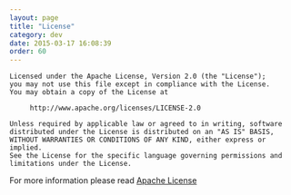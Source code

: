 ```yaml
---
layout: page
title: "License"
category: dev
date: 2015-03-17 16:08:39
order: 60
---
```


```
Licensed under the Apache License, Version 2.0 (the "License");
you may not use this file except in compliance with the License.
You may obtain a copy of the License at

     http://www.apache.org/licenses/LICENSE-2.0

Unless required by applicable law or agreed to in writing, software
distributed under the License is distributed on an "AS IS" BASIS,
WITHOUT WARRANTIES OR CONDITIONS OF ANY KIND, either express or implied.
See the License for the specific language governing permissions and
limitations under the License.
```

For more information please read [Apache License](http://www.apache.org/licenses/LICENSE-2.0)


